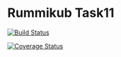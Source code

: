 # Rummikub Task11
[![Build Status](https://travis-ci.org/andreas-loeffler/Rummikub.svg?branch=SE-Task10)](https://travis-ci.org/andreas-loeffler/Rummikub)

[![Coverage Status](https://coveralls.io/repos/github/andreas-loeffler/Rummikub/badge.svg?branch=SE-Task10)](https://coveralls.io/github/andreas-loeffler/Rummikub?branch=SE-Task10)
